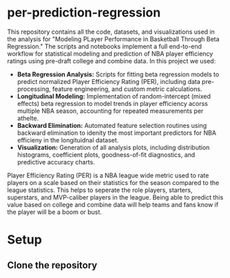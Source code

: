 # per-prediction-regression
This repository contains all the code, datasets, and visualizations used in the analysis for "Modeling PLayer Performance in Basketball Through Beta Regression." The scripts and notebooks implement a full end-to-end workflow for statistical modeling and prediction of NBA player efficiency ratings using pre-draft college and combine data. In this project we used:
- **Beta Regression Analysis:** Scripts for fitting beta regression models to predict normalized Player Efficiency Rating (PER), including data pre-processing, feature engineering, and custom metric calculations.
- **Longitudinal Modeling:** Implementation of random-intercept (mixed effects) beta regression to model trends in player efficiency acorss multiple NBA season, accounting for repeated measurements per athelte.
- **Backward Elimination:** Automated feature selection routines using backward elimination to idenity the most important predictors for NBA efficieny in the longituidnal dataset.
- **Visualization:** Generation of all analysis plots, including distribution histograms, coefficient plots, goodness-of-fit diagnostics, and predictive accuracy charts.

Player Efficiency Rating (PER) is a NBA league wide metric used to rate players on a scale based on their statistics for the season compared to the league statistics. This helps to seperate the role players, starters, superstars, and MVP-caliber players in the league. Being able to predict this value based on college and combine data will help teams and fans know if the player will be a boom or bust.


# Setup
## Clone the repository 
